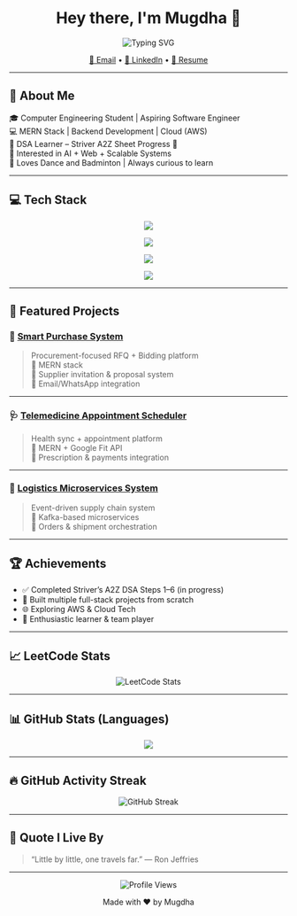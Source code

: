 <!-- Mugdha's GitHub Profile README -->

<!-- Banner -->
<!--
<p align="center">
  <img src="https://github.com/YOUR-USERNAME/YOUR-USERNAME/assets/banner.png" alt="Mugdha Banner" width="100%"/>
</p>
-->

<h1 align="center">Hey there, I'm Mugdha 🚀</h1>

<!-- Animated Typing SVG -->
<p align="center">
  <img src="https://readme-typing-svg.demolab.com?font=Fira+Code&size=20&duration=3000&pause=1000&color=58A6FF&center=true&vCenter=true&width=500&lines=Full+Stack+Developer;MERN+Stack+%7C+Backend+Focused;Problem+Solver+%7C+Learner+%7C+Builder" alt="Typing SVG" />
</p>

<!-- Contact -->
<p align="center">
  <a href="mailto:mugdha.dharma@gmail.com">📧 Email</a> •
  <a href="https://www.linkedin.com/in/mugdha-dharmadhikari-389126289/">💼 LinkedIn</a> •
  <a href="https://drive.google.com/file/d/1i7plnNNsO-tg4xt4oGBafJTidqxVfvF-/view?usp=sharing">📄 Resume</a>
</p>

---

## 🧠 About Me

🎓 Computer Engineering Student | Aspiring Software Engineer  
💻 MERN Stack | Backend Development | Cloud (AWS)  
🧩 DSA Learner – Striver A2Z Sheet Progress 🚀  
📌 Interested in AI + Web + Scalable Systems  
🏸 Loves Dance and Badminton | Always curious to learn  

---

## 💻 Tech Stack

<!-- Languages -->
<p align="center">
  <img src="https://skillicons.dev/icons?i=cpp,java,python,js,html,css" />
</p>

<!-- Backend & DB -->
<p align="center">
  <img src="https://skillicons.dev/icons?i=nodejs,express,mongodb,postgres,mysql" />
</p>

<!-- Frontend -->
<p align="center">
  <img src="https://skillicons.dev/icons?i=react,vite,bootstrap,tailwind" />
</p>

<!-- Cloud & Tools -->
<p align="center">
  <img src="https://skillicons.dev/icons?i=aws,docker,kafka" />
</p>

---

## 🌟 Featured Projects

### 🛒 [Smart Purchase System](https://github.com/Mugdha2604/smart-purchase-system)
> Procurement-focused RFQ + Bidding platform  
🔹 MERN stack  
🔹 Supplier invitation & proposal system  
🔹 Email/WhatsApp integration  

---

### 🩺 [Telemedicine Appointment Scheduler](https://github.com/Mugdha2604/telemedicine-scheduler)
> Health sync + appointment platform  
🔹 MERN + Google Fit API  
🔹 Prescription & payments integration  

---

### 🚚 [Logistics Microservices System](https://github.com/Mugdha2604/logistics-system)
> Event-driven supply chain system  
🔹 Kafka-based microservices  
🔹 Orders & shipment orchestration  

---

## 🏆 Achievements

- ✅ Completed Striver’s A2Z DSA Steps 1–6 (in progress)  
- 🚀 Built multiple full-stack projects from scratch  
- 🌐 Exploring AWS & Cloud Tech  
- 🏸 Enthusiastic learner & team player  

---

## 📈 LeetCode Stats

<p align="center">
  <img src="https://leetcard.jacoblin.cool/Mugdhaaaa?theme=dark&font=Fira+Code&ext=activity" alt="LeetCode Stats" />
</p>

---

## 📊 GitHub Stats (Languages)

<p align="center">
  <img src="https://github-readme-stats.vercel.app/api/top-langs/?username=Mugdha2604&layout=compact&theme=radical&langs_count=6" />
</p>

---

## 🔥 GitHub Activity Streak

<p align="center">
  <img src="https://github-readme-streak-stats.herokuapp.com/?user=Mugdha2604&theme=tokyonight" alt="GitHub Streak" />
</p>

---

## 🧠 Quote I Live By
> “Little by little, one travels far.” — Ron Jeffries  

---

<p align="center">
  <img src="https://komarev.com/ghpvc/?username=Mugdha2604&style=flat-square&color=blue" alt="Profile Views" />
</p>

<p align="center">Made with ❤ by Mugdha</p>
